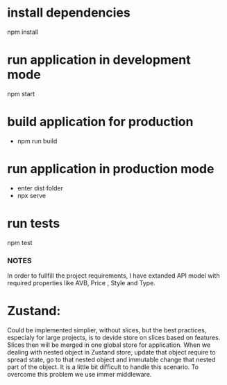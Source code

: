 # install dependencies

npm install

# run application in development mode

npm start

# build application for production

- npm run build

# run application in production mode

- enter dist folder
- npx serve

# run tests

npm test

### NOTES

In order to fullfill the project requirements, I have extanded API model with required properties like AVB, Price , Style and Type.

# Zustand:

Could be implemented simplier, without slices, but the best practices, especialy for large projects, is to devide store on slices based on features.
Slices then will be merged in one global store for application.
When we dealing with nested object in Zustand store, update that object require to spread state, go to that nested object and immutable change that nested part of the object. It is a little bit difficult to handle this scenario. To overcome this problem we use immer middleware.
